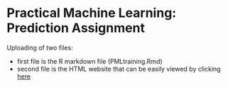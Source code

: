# Practical Machine Learning: Prediction Assignment

Uploading of two files:
* first file is the R markdown file (PMLtraining.Rmd)
* second file is the HTML website that can be easily viewed by clicking [here](https://rgeenowak.github.io/index)
